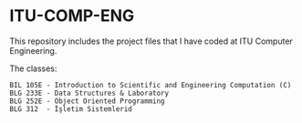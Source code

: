 # ITU-COMP-ENG
This repository includes the project files that I have coded at ITU Computer Engineering.

The classes:

	BIL 105E - Introduction to Scientific and Engineering Computation (C)
	BLG 233E - Data Structures & Laboratory
	BLG 252E - Object Oriented Programming
	BLG 312  - İşletim Sistemlerid
